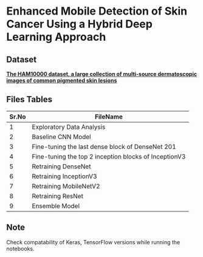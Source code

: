 # Enhanced Mobile Detection of Skin Cancer Using a Hybrid Deep Learning Approach

## **Dataset**
[**The HAM10000 dataset, a large collection of multi-source dermatoscopic images of common pigmented skin lesions**](https://dataverse.harvard.edu/dataset.xhtml?persistentId=doi:10.7910/DVN/DBW86T)

## Files Tables

| Sr.No |  FileName |                                                                                                            
| ----- | ------------------------------------------------------------ | 
| 1     | Exploratory Data Analysis                               |
| 2     | Baseline CNN Model                                      | 
| 3     | Fine-tuning the last dense block of DenseNet 201             | 
| 4     | Fine-tuning the top 2 inception blocks of InceptionV3        | 
| 5     | Retraining DenseNet  | 
| 6     | Retraining InceptionV3        | 
| 7     | Retraining MobileNetV2 |
| 8     | Retraining ResNet| 
| 9     | Ensemble Model |


## Note
Check compatability of Keras, TensorFlow versions while running the notebooks.
